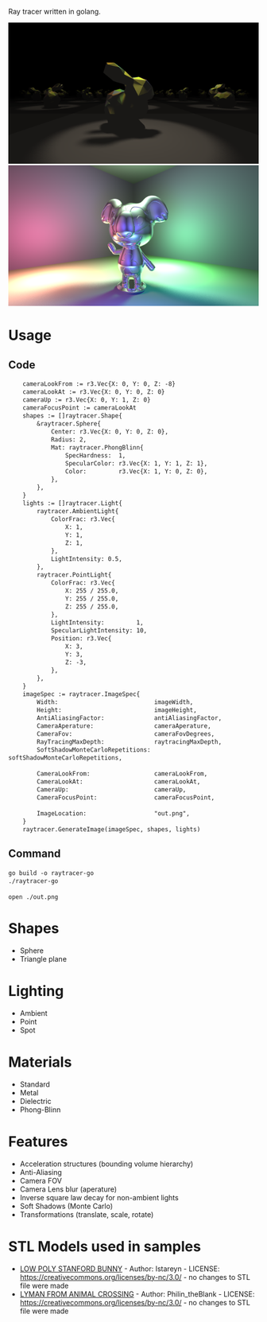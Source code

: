 Ray tracer written in golang.

![bunny](samples/bunny.png "Stanford Bunny")
![lyman](samples/lyman.png "Lyman from Animal Crossing")

# Usage

## Code
```
    cameraLookFrom := r3.Vec{X: 0, Y: 0, Z: -8}
    cameraLookAt := r3.Vec{X: 0, Y: 0, Z: 0}
    cameraUp := r3.Vec{X: 0, Y: 1, Z: 0}
    cameraFocusPoint := cameraLookAt
    shapes := []raytracer.Shape{
        &raytracer.Sphere{
            Center: r3.Vec{X: 0, Y: 0, Z: 0},
            Radius: 2,
            Mat: raytracer.PhongBlinn{
                SpecHardness:  1,
                SpecularColor: r3.Vec{X: 1, Y: 1, Z: 1},
                Color:         r3.Vec{X: 1, Y: 0, Z: 0},
            },
        },
    }
    lights := []raytracer.Light{
		raytracer.AmbientLight{
			ColorFrac: r3.Vec{
				X: 1,
				Y: 1,
				Z: 1,
			},
			LightIntensity: 0.5,
		},
        raytracer.PointLight{
            ColorFrac: r3.Vec{
                X: 255 / 255.0,
                Y: 255 / 255.0,
                Z: 255 / 255.0,
            },
			LightIntensity:         1,
			SpecularLightIntensity: 10,
            Position: r3.Vec{
                X: 3,
                Y: 3,
                Z: -3,
            },
        },
    }
    imageSpec := raytracer.ImageSpec{
        Width:                           imageWidth,
        Height:                          imageHeight,
        AntiAliasingFactor:              antiAliasingFactor,
        CameraAperature:                 cameraAperature,
        CameraFov:                       cameraFovDegrees,
        RayTracingMaxDepth:              raytracingMaxDepth,
        SoftShadowMonteCarloRepetitions: softShadowMonteCarloRepetitions,

        CameraLookFrom:                  cameraLookFrom,
        CameraLookAt:                    cameraLookAt,
        CameraUp:                        cameraUp,
        CameraFocusPoint:                cameraFocusPoint,

        ImageLocation:                   "out.png",
    }
    raytracer.GenerateImage(imageSpec, shapes, lights)
```

## Command
```shell
go build -o raytracer-go
./raytracer-go

open ./out.png
```

# Shapes

* Sphere
* Triangle plane

# Lighting

* Ambient
* Point
* Spot

# Materials

* Standard
* Metal
* Dielectric
* Phong-Blinn

# Features

* Acceleration structures (bounding volume hierarchy)
* Anti-Aliasing
* Camera FOV
* Camera Lens blur (aperature)
* Inverse square law decay for non-ambient lights
* Soft Shadows (Monte Carlo)
* Transformations (translate, scale, rotate)

# STL Models used in samples

* [LOW POLY STANFORD BUNNY](https://cults3d.com/en/3d-model/art/low-poly-stanford-bunny) - Author: Istareyn - LICENSE: https://creativecommons.org/licenses/by-nc/3.0/ - no changes to STL file were made
* [LYMAN FROM ANIMAL CROSSING](https://cults3d.com/en/3d-model/art/lyman-from-animal-crossing) - Author: Philin_theBlank - LICENSE: https://creativecommons.org/licenses/by-nc/3.0/ - no changes to STL file were made